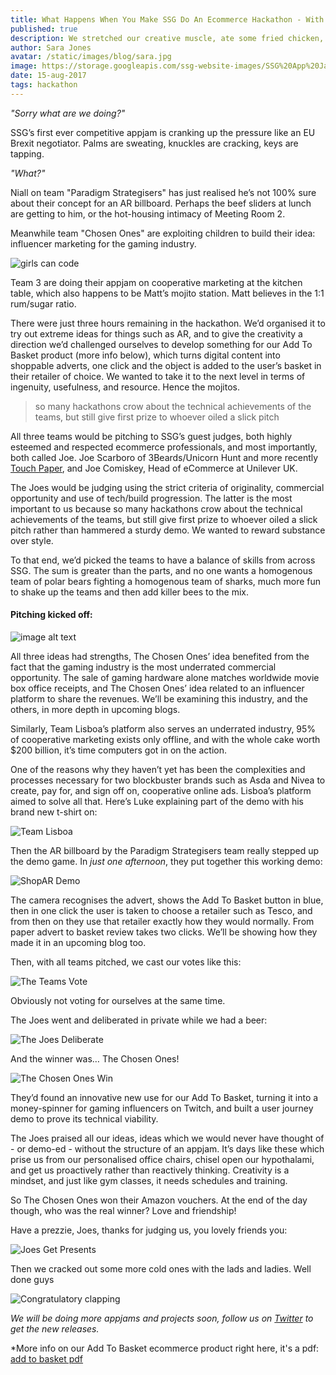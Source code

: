 ```yaml
---
title: What Happens When You Make SSG Do An Ecommerce Hackathon - With Demos
published: true
description: We stretched our creative muscle, ate some fried chicken, and made some epic demos for our ecommerce product.
author: Sara Jones
avatar: /static/images/blog/sara.jpg
image: https://storage.googleapis.com/ssg-website-images/SSG%20App%20Jam/appjam-team-working.jpg
date: 15-aug-2017
tags: hackathon
---
```


*"Sorry what are we doing?"*

SSG’s first ever competitive appjam is cranking up the pressure like an EU Brexit negotiator. Palms are sweating, knuckles are cracking, keys are tapping.

*"What?"*

Niall on team "Paradigm Strategisers" has just realised he’s not 100% sure about their concept for an AR billboard. Perhaps the beef sliders at lunch are getting to him, or the hot-housing intimacy of Meeting Room 2.

Meanwhile team "Chosen Ones" are exploiting children to build their idea: influencer marketing for the gaming industry.

![girls can code](https://storage.googleapis.com/ssg-website-images/SSG%20App%20Jam/exploiting%20child%20labour%20to%20code.jpg)

Team 3 are doing their appjam on cooperative marketing at the kitchen table, which also happens to be Matt’s mojito station. Matt believes in the 1:1 rum/sugar ratio.

There were just three hours remaining in the hackathon. We’d organised it to try out extreme ideas for things such as AR, and to give the creativity a direction we’d challenged ourselves to develop something for our Add To Basket product (more info below), which turns digital content into shoppable adverts, one click and the object is added to the user’s basket in their retailer of choice. We wanted to take it to the next level in terms of ingenuity, usefulness, and resource. Hence the mojitos.

>so many hackathons crow about the technical achievements of the teams, but still give first prize to whoever oiled a slick pitch

All three teams would be pitching to SSG’s guest judges, both highly esteemed and respected ecommerce professionals, and most importantly, both called Joe. Joe Scarboro of 3Beards/Unicorn Hunt and more recently [Touch Paper](https://touchpaper.org/), and Joe Comiskey, Head of eCommerce at Unilever UK.

The Joes would be judging using the strict criteria of originality, commercial opportunity and use of tech/build progression. The latter is the most important to us because so many hackathons crow about the technical achievements of the teams, but still give first prize to whoever oiled a slick pitch rather than hammered a sturdy demo. We wanted to reward substance over style.

To that end, we’d picked the teams to have a balance of skills from across SSG. The sum is greater than the parts, and no one wants a homogenous team of polar bears fighting a homogenous team of sharks, much more fun to shake up the teams and then add killer bees to the mix.

#### Pitching kicked off:

![image alt text](https://storage.googleapis.com/ssg-website-images/SSG%20App%20Jam/twitch%20team%20pitching.gif)

All three ideas had strengths, The Chosen Ones’ idea benefited from the fact that the gaming industry is the most underrated commercial opportunity. The sale of gaming hardware alone matches worldwide movie box office receipts, and The Chosen Ones’ idea related to an influencer platform to share the revenues. We’ll be examining this industry, and the others, in more depth in upcoming blogs.

Similarly, Team Lisboa’s platform also serves an underrated industry, 95% of cooperative marketing exists only offline, and with the whole cake worth $200 billion, it’s time computers got in on the action.

One of the reasons why they haven’t yet has been the complexities and processes necessary for two blockbuster brands such as Asda and Nivea to create, pay for, and sign off on, cooperative online ads. Lisboa’s platform aimed to solve all that. Here’s Luke explaining part of the demo with his brand new t-shirt on:

![Team Lisboa](https://storage.googleapis.com/ssg-website-images/SSG%20App%20Jam/serious%20individual%20gesticulating.gif)

Then the AR billboard by the Paradigm Strategisers team really stepped up the demo game. In *just one afternoon*, they put together this working demo:

![ShopAR Demo](https://storage.googleapis.com/ssg-website-images/SSG%20App%20Jam/ShopAR%20Demo.gif)

The camera recognises the advert, shows the Add To Basket button in blue, then in one click the user is taken to choose a retailer such as Tesco, and from then on they use that retailer exactly how they would normally. From paper advert to basket review takes two clicks. We’ll be showing how they made it in an upcoming blog too.

Then, with all teams pitched, we cast our votes like this:

![The Teams Vote](https://storage.googleapis.com/ssg-website-images/SSG%20App%20Jam/team%20voting.gif)

Obviously not voting for ourselves at the same time.

The Joes went and deliberated in private while we had a beer:

![The Joes Deliberate](https://storage.googleapis.com/ssg-website-images/SSG%20App%20Jam/joes%20deliberating.gif)

And the winner was… The Chosen Ones!

![The Chosen Ones Win](https://storage.googleapis.com/ssg-website-images/SSG%20App%20Jam/winning%20team%20celebrates.gif)

They’d found an innovative new use for our Add To Basket, turning it into a money-spinner for gaming influencers on Twitch, and built a user journey demo to prove its technical viability.

The Joes praised all our ideas, ideas which we would never have thought of - or demo-ed - without the structure of an appjam. It’s days like these which prise us from our personalised office chairs, chisel open our hypothalami, and get us proactively rather than reactively thinking. Creativity is a mindset, and just like gym classes, it needs schedules and training.

So The Chosen Ones won their Amazon vouchers. At the end of the day though, who was the real winner? Love and friendship!

Have a prezzie, Joes, thanks for judging us, you lovely friends you:

![Joes Get Presents](https://storage.googleapis.com/ssg-website-images/SSG%20App%20Jam/joes%20get%20presents.gif)

Then we cracked out some more cold ones with the lads and ladies. Well done guys

![Congratulatory clapping](https://storage.googleapis.com/ssg-website-images/SSG%20App%20Jam/congratulatory%20clapping.gif)

*We will be doing more appjams and projects soon, follow us on [Twitter](https://twitter.com/solidstategroup?lang=en) to get the new releases.*

*More info on our Add To Basket ecommerce product right here, it's a pdf: [add to basket pdf](https://storage.googleapis.com/ssg-website-images/SSG%20App%20Jam/Add%20To%20Basket.pdf)
